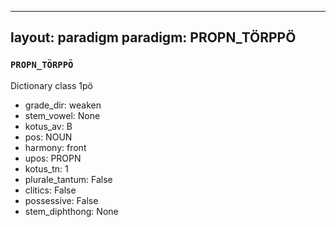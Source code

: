 
---
layout: paradigm
paradigm: PROPN_TÖRPPÖ
---
### ` PROPN_TÖRPPÖ `

Dictionary class 1pö
* grade_dir: weaken
* stem_vowel: None
* kotus_av: B
* pos: NOUN
* harmony: front
* upos: PROPN
* kotus_tn: 1
* plurale_tantum: False
* clitics: False
* possessive: False
* stem_diphthong: None
